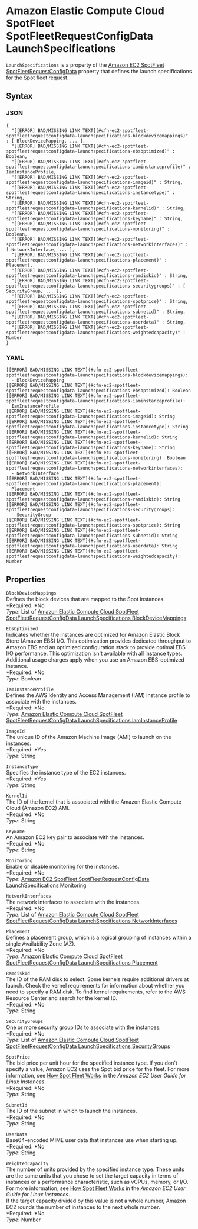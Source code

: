 # Amazon Elastic Compute Cloud SpotFleet SpotFleetRequestConfigData LaunchSpecifications<a name="aws-properties-ec2-spotfleet-spotfleetrequestconfigdata-launchspecifications"></a>

`LaunchSpecifications` is a property of the [Amazon EC2 SpotFleet SpotFleetRequestConfigData](aws-properties-ec2-spotfleet-spotfleetrequestconfigdata.md) property that defines the launch specifications for the Spot fleet request\.

## Syntax<a name="w3ab2c21c14d613b5"></a>

### JSON<a name="aws-properties-ec2-spotfleet-spotfleetrequestconfigdata-launchspecifications-syntax.json"></a>

```
{
  "[[ERROR] BAD/MISSING LINK TEXT](#cfn-ec2-spotfleet-spotfleetrequestconfigdata-launchspecifications-blockdevicemappings)" : [ BlockDeviceMapping, ... ],
  "[[ERROR] BAD/MISSING LINK TEXT](#cfn-ec2-spotfleet-spotfleetrequestconfigdata-launchspecifications-ebsoptimized)" : Boolean,
  "[[ERROR] BAD/MISSING LINK TEXT](#cfn-ec2-spotfleet-spotfleetrequestconfigdata-launchspecifications-iaminstanceprofile)" : IamInstanceProfile,
  "[[ERROR] BAD/MISSING LINK TEXT](#cfn-ec2-spotfleet-spotfleetrequestconfigdata-launchspecifications-imageid)" : String,
  "[[ERROR] BAD/MISSING LINK TEXT](#cfn-ec2-spotfleet-spotfleetrequestconfigdata-launchspecifications-instancetype)" : String,
  "[[ERROR] BAD/MISSING LINK TEXT](#cfn-ec2-spotfleet-spotfleetrequestconfigdata-launchspecifications-kernelid)" : String,
  "[[ERROR] BAD/MISSING LINK TEXT](#cfn-ec2-spotfleet-spotfleetrequestconfigdata-launchspecifications-keyname)" : String,
  "[[ERROR] BAD/MISSING LINK TEXT](#cfn-ec2-spotfleet-spotfleetrequestconfigdata-launchspecifications-monitoring)" : Boolean,
  "[[ERROR] BAD/MISSING LINK TEXT](#cfn-ec2-spotfleet-spotfleetrequestconfigdata-launchspecifications-networkinterfaces)" : [ NetworkInterface, ... ],
  "[[ERROR] BAD/MISSING LINK TEXT](#cfn-ec2-spotfleet-spotfleetrequestconfigdata-launchspecifications-placement)" : Placement,
  "[[ERROR] BAD/MISSING LINK TEXT](#cfn-ec2-spotfleet-spotfleetrequestconfigdata-launchspecifications-ramdiskid)" : String,
  "[[ERROR] BAD/MISSING LINK TEXT](#cfn-ec2-spotfleet-spotfleetrequestconfigdata-launchspecifications-securitygroups)" : [ SecurityGroup, ... ],
  "[[ERROR] BAD/MISSING LINK TEXT](#cfn-ec2-spotfleet-spotfleetrequestconfigdata-launchspecifications-spotprice)" : String,
  "[[ERROR] BAD/MISSING LINK TEXT](#cfn-ec2-spotfleet-spotfleetrequestconfigdata-launchspecifications-subnetid)" : String,
  "[[ERROR] BAD/MISSING LINK TEXT](#cfn-ec2-spotfleet-spotfleetrequestconfigdata-launchspecifications-userdata)" : String,
  "[[ERROR] BAD/MISSING LINK TEXT](#cfn-ec2-spotfleet-spotfleetrequestconfigdata-launchspecifications-weightedcapacity)" : Number
}
```

### YAML<a name="aws-properties-ec2-spotfleet-spotfleetrequestconfigdata-launchspecifications-syntax.yaml"></a>

```
[[ERROR] BAD/MISSING LINK TEXT](#cfn-ec2-spotfleet-spotfleetrequestconfigdata-launchspecifications-blockdevicemappings):
  - BlockDeviceMapping
[[ERROR] BAD/MISSING LINK TEXT](#cfn-ec2-spotfleet-spotfleetrequestconfigdata-launchspecifications-ebsoptimized): Boolean
[[ERROR] BAD/MISSING LINK TEXT](#cfn-ec2-spotfleet-spotfleetrequestconfigdata-launchspecifications-iaminstanceprofile):
  IamInstanceProfile
[[ERROR] BAD/MISSING LINK TEXT](#cfn-ec2-spotfleet-spotfleetrequestconfigdata-launchspecifications-imageid): String
[[ERROR] BAD/MISSING LINK TEXT](#cfn-ec2-spotfleet-spotfleetrequestconfigdata-launchspecifications-instancetype): String
[[ERROR] BAD/MISSING LINK TEXT](#cfn-ec2-spotfleet-spotfleetrequestconfigdata-launchspecifications-kernelid): String
[[ERROR] BAD/MISSING LINK TEXT](#cfn-ec2-spotfleet-spotfleetrequestconfigdata-launchspecifications-keyname): String
[[ERROR] BAD/MISSING LINK TEXT](#cfn-ec2-spotfleet-spotfleetrequestconfigdata-launchspecifications-monitoring): Boolean
[[ERROR] BAD/MISSING LINK TEXT](#cfn-ec2-spotfleet-spotfleetrequestconfigdata-launchspecifications-networkinterfaces):
  - NetworkInterface
[[ERROR] BAD/MISSING LINK TEXT](#cfn-ec2-spotfleet-spotfleetrequestconfigdata-launchspecifications-placement):
  Placement
[[ERROR] BAD/MISSING LINK TEXT](#cfn-ec2-spotfleet-spotfleetrequestconfigdata-launchspecifications-ramdiskid): String
[[ERROR] BAD/MISSING LINK TEXT](#cfn-ec2-spotfleet-spotfleetrequestconfigdata-launchspecifications-securitygroups):
  - SecurityGroup
[[ERROR] BAD/MISSING LINK TEXT](#cfn-ec2-spotfleet-spotfleetrequestconfigdata-launchspecifications-spotprice): String
[[ERROR] BAD/MISSING LINK TEXT](#cfn-ec2-spotfleet-spotfleetrequestconfigdata-launchspecifications-subnetid): String
[[ERROR] BAD/MISSING LINK TEXT](#cfn-ec2-spotfleet-spotfleetrequestconfigdata-launchspecifications-userdata): String
[[ERROR] BAD/MISSING LINK TEXT](#cfn-ec2-spotfleet-spotfleetrequestconfigdata-launchspecifications-weightedcapacity): Number
```

## Properties<a name="w3ab2c21c14d613b7"></a>

`BlockDeviceMappings`  
Defines the block devices that are mapped to the Spot instances\.  
*Required: *No  
*Type*: List of [Amazon Elastic Compute Cloud SpotFleet SpotFleetRequestConfigData LaunchSpecifications BlockDeviceMappings](aws-properties-ec2-spotfleet-spotfleetrequestconfigdata-launchspecifications-blockdevicemappings.md)

`EbsOptimized`  
Indicates whether the instances are optimized for Amazon Elastic Block Store \(Amazon EBS\) I/O\. This optimization provides dedicated throughput to Amazon EBS and an optimized configuration stack to provide optimal EBS I/O performance\. This optimization isn't available with all instance types\. Additional usage charges apply when you use an Amazon EBS\-optimized instance\.  
*Required: *No  
*Type*: Boolean

`IamInstanceProfile`  
Defines the AWS Identity and Access Management \(IAM\) instance profile to associate with the instances\.  
*Required: *No  
*Type*: [Amazon Elastic Compute Cloud SpotFleet SpotFleetRequestConfigData LaunchSpecifications IamInstanceProfile](aws-properties-ec2-spotfleet-spotfleetrequestconfigdata-launchspecifications-iaminstanceprofile.md)

`ImageId`  
The unique ID of the Amazon Machine Image \(AMI\) to launch on the instances\.  
*Required: *Yes  
*Type*: String

`InstanceType`  
Specifies the instance type of the EC2 instances\.  
*Required: *Yes  
*Type*: String

`KernelId`  
The ID of the kernel that is associated with the Amazon Elastic Compute Cloud \(Amazon EC2\) AMI\.  
*Required: *No  
*Type*: String

`KeyName`  
An Amazon EC2 key pair to associate with the instances\.  
*Required: *No  
*Type*: String

`Monitoring`  
Enable or disable monitoring for the instances\.  
*Required: *No  
*Type*: [Amazon EC2 SpotFleet SpotFleetRequestConfigData LaunchSpecifications Monitoring](aws-properties-ec2-spotfleet-spotfleetrequestconfigdata-launchspecifications-monitoring.md)

`NetworkInterfaces`  
The network interfaces to associate with the instances\.  
*Required: *No  
*Type*: List of [Amazon Elastic Compute Cloud SpotFleet SpotFleetRequestConfigData LaunchSpecifications NetworkInterfaces](aws-properties-ec2-spotfleet-spotfleetrequestconfigdata-launchspecifications-networkinterfaces.md)

`Placement`  
Defines a placement group, which is a logical grouping of instances within a single Availability Zone \(AZ\)\.  
*Required: *No  
*Type*: [Amazon Elastic Compute Cloud SpotFleet SpotFleetRequestConfigData LaunchSpecifications Placement](aws-properties-ec2-spotfleet-spotfleetrequestconfigdata-launchspecifications-placement.md)

`RamdiskId`  
The ID of the RAM disk to select\. Some kernels require additional drivers at launch\. Check the kernel requirements for information about whether you need to specify a RAM disk\. To find kernel requirements, refer to the AWS Resource Center and search for the kernel ID\.  
*Required: *No  
*Type*: String

`SecurityGroups`  
One or more security group IDs to associate with the instances\.  
*Required: *No  
*Type*: List of [Amazon Elastic Compute Cloud SpotFleet SpotFleetRequestConfigData LaunchSpecifications SecurityGroups](aws-properties-ec2-spotfleet-spotfleetrequestconfigdata-launchspecifications-securitygroups.md)

`SpotPrice`  
The bid price per unit hour for the specified instance type\. If you don't specify a value, Amazon EC2 uses the Spot bid price for the fleet\. For more information, see [How Spot Fleet Works](http://docs.aws.amazon.com/AWSEC2/latest/UserGuide/spot-fleet.html) in the *Amazon EC2 User Guide for Linux Instances*\.  
*Required: *No  
*Type*: String

`SubnetId`  
The ID of the subnet in which to launch the instances\.  
*Required: *No  
*Type*: String

`UserData`  
Base64\-encoded MIME user data that instances use when starting up\.  
*Required: *No  
*Type*: String

`WeightedCapacity`  
The number of units provided by the specified instance type\. These units are the same units that you chose to set the target capacity in terms of instances or a performance characteristic, such as vCPUs, memory, or I/O\. For more information, see [How Spot Fleet Works](http://docs.aws.amazon.com/AWSEC2/latest/UserGuide/spot-fleet.html) in the *Amazon EC2 User Guide for Linux Instances*\.  
If the target capacity divided by this value is not a whole number, Amazon EC2 rounds the number of instances to the next whole number\.  
*Required: *No  
*Type*: Number